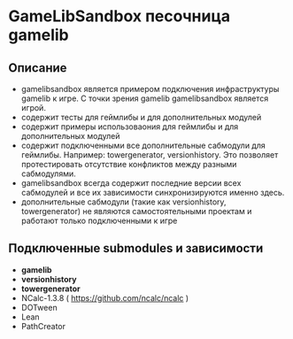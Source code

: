 # GameLibSandbox песочница gamelib

## Описание

* gamelibsandbox является примером подключения инфраструктуры gamelib к игре. С точки зрения gamelib gamelibsandbox является игрой.
* содержит тесты для геймлибы и для дополнительных модулей
* содержит примеры использоваония для геймлибы и для дополнительных модулей
* содержит подключенными все дополнительные сабмодули для геймлибы. Например: towergenerator, versionhistory. Это позволяет протестировать отсутствие конфликтов между разными сабмодулями. 
* gamelibsandbox всегда содержит последние версии всех сабмодулей и все их зависимости синхронизируются именно здесь. 
* дополнительные сабмодули (такие как versionhistory, towergenerator) не являются самостоятельными проектам и работают только подключенными к игре

## Подключенные submodules и зависимости
* **gamelib**
* **versionhistory**
* **towergenerator**
* NCalc-1.3.8 ( https://github.com/ncalc/ncalc )
* DOTween
* Lean
* PathCreator